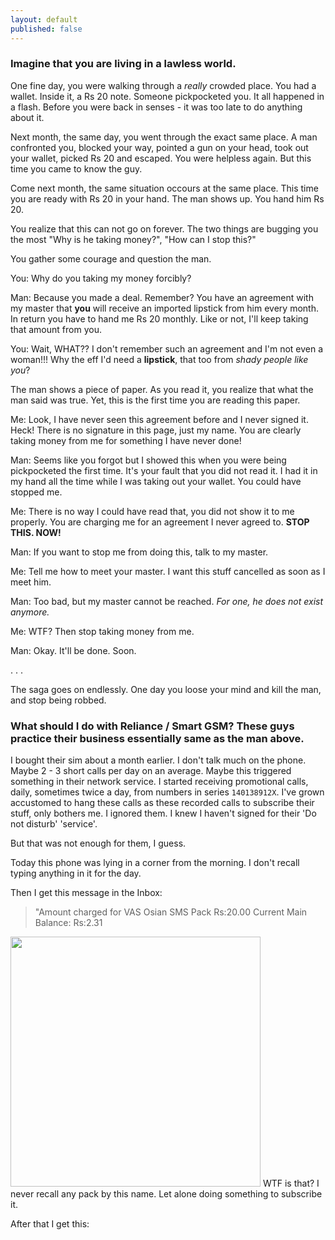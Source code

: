 ```yaml
---
layout: default
published: false
---
```


### Imagine that you are living in a lawless world. 

One fine day, you were walking through a *really* crowded place. You had a wallet. Inside it, a Rs 20 note. Someone pickpocketed you. It all happened in a flash. Before you were back in senses - it was too late to do anything about it.

Next month, the same day, you went through the exact same place. A man confronted you, blocked your way, pointed a gun on your head, took out your wallet, picked Rs 20 and escaped. You were helpless again. But this time you came to know the guy.

Come next month, the same situation occours at the same place. This time you are ready with Rs 20 in your hand. The man shows up. You hand him Rs 20.

You realize that this can not go on forever. The two things are bugging you the most  "Why is he taking money?", "How can I stop this?" 

You gather some courage and question the man.

You: Why do you taking my money forcibly?

Man: Because you made a deal. Remember? You have an agreement with my master that **you** will receive an imported lipstick from him every month. In return you have to hand me Rs 20 monthly. Like or not, I'll keep taking that amount from you.

You: Wait, WHAT?? I don't remember such an agreement and I'm not even a woman!!! Why the eff I'd need a **lipstick**, that too from *shady people like you*?

The man shows a piece of paper. As you read it, you realize that what the man said was true. Yet, this is the first time you are reading this paper.

Me: Look, I have never seen this agreement before and I never signed it. Heck! There is no signature in this page, just my name. You are clearly taking money from me for something I have never done!

Man: Seems like you forgot but I showed this when you were being pickpocketed the first time. It's your fault that you did not read it. I had it in my hand all the time while I was taking out your wallet. You could have stopped me.

Me: There is no way I could have read that, you did not show it to me properly. You are charging me for an agreement I never agreed to. **STOP THIS. NOW!**

Man: If you want to stop me from doing this, talk to my master.

Me: Tell me how to meet your master. I want this stuff cancelled as soon as I meet him.

Man: Too bad, but my master cannot be reached. *For one, he does not exist anymore.*

Me: WTF? Then stop taking money from me. 

Man: Okay. It'll be done. Soon.

.
.
.

The saga goes on endlessly. One day you loose your mind and kill the man, and stop being robbed.

### What should I do with Reliance / Smart GSM? These guys practice their business essentially same as the man above.

I bought their sim about a month earlier. I don't talk much on the phone. Maybe 2 - 3 short calls per day on an average. Maybe this triggered something in their network service. I started receiving promotional calls, daily, sometimes twice a day, from numbers in series `140138912X`. I've grown accustomed to hang these calls as these recorded calls to subscribe their stuff, only bothers me. I ignored them. I knew I haven't signed for their 'Do not disturb' 'service'.

But that was not enough for them, I guess.

Today this phone was lying in a corner from the morning. I don't recall typing anything  in it for the day.

Then I get this message in the Inbox: 

> "Amount charged for VAS Osian SMS Pack Rs:20.00 Current Main Balance: Rs:2.31
<img src="http://i.imgur.com/b2ps24I.jpg" width="400" />
WTF is that? I never recall any pack by this name. Let alone doing something to subscribe it.

After that I get this: 